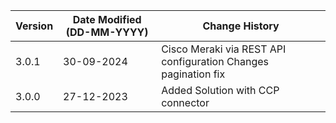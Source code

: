 | **Version** | **Date Modified (DD-MM-YYYY)** | **Change History**                                                 |
|-------------|--------------------------------|--------------------------------------------------------------------|
| 3.0.1       | 30-09-2024                     | Cisco Meraki via REST API configuration Changes pagination fix     |
| 3.0.0       | 27-12-2023                     | Added Solution with CCP connector                                  |
